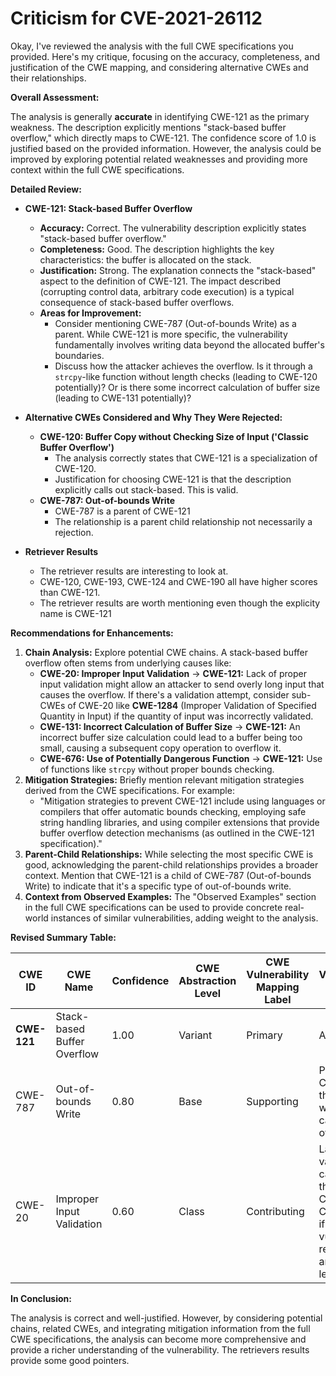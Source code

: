 # Criticism for CVE-2021-26112

Okay, I've reviewed the analysis with the full CWE specifications you provided. Here's my critique, focusing on the accuracy, completeness, and justification of the CWE mapping, and considering alternative CWEs and their relationships.

**Overall Assessment:**

The analysis is generally **accurate** in identifying CWE-121 as the primary weakness. The description explicitly mentions "stack-based buffer overflow," which directly maps to CWE-121. The confidence score of 1.0 is justified based on the provided information. However, the analysis could be improved by exploring potential related weaknesses and providing more context within the full CWE specifications.

**Detailed Review:**

*   **CWE-121: Stack-based Buffer Overflow**
    *   **Accuracy:** Correct. The vulnerability description explicitly states "stack-based buffer overflow."
    *   **Completeness:** Good. The description highlights the key characteristics: the buffer is allocated on the stack.
    *   **Justification:** Strong. The explanation connects the "stack-based" aspect to the definition of CWE-121. The impact described (corrupting control data, arbitrary code execution) is a typical consequence of stack-based buffer overflows.
    *   **Areas for Improvement:**
        *   Consider mentioning CWE-787 (Out-of-bounds Write) as a parent. While CWE-121 is more specific, the vulnerability fundamentally involves writing data beyond the allocated buffer's boundaries.
        *   Discuss how the attacker achieves the overflow. Is it through a `strcpy`-like function without length checks (leading to CWE-120 potentially)? Or is there some incorrect calculation of buffer size (leading to CWE-131 potentially)?

*   **Alternative CWEs Considered and Why They Were Rejected:**
    *   **CWE-120: Buffer Copy without Checking Size of Input ('Classic Buffer Overflow')**
        *   The analysis correctly states that CWE-121 is a specialization of CWE-120.
        *   Justification for choosing CWE-121 is that the description explicitly calls out stack-based. This is valid.
    *   **CWE-787: Out-of-bounds Write**
         *  CWE-787 is a parent of CWE-121
         *  The relationship is a parent child relationship not necessarily a rejection.
*   **Retriever Results**
      *   The retriever results are interesting to look at.
      *   CWE-120, CWE-193, CWE-124 and CWE-190 all have higher scores than CWE-121.
      *   The retriever results are worth mentioning even though the explicity name is CWE-121

**Recommendations for Enhancements:**

1.  **Chain Analysis:** Explore potential CWE chains. A stack-based buffer overflow often stems from underlying causes like:
    *   **CWE-20: Improper Input Validation** -> **CWE-121:** Lack of proper input validation might allow an attacker to send overly long input that causes the overflow. If there's a validation attempt, consider sub-CWEs of CWE-20 like **CWE-1284** (Improper Validation of Specified Quantity in Input) if the quantity of input was incorrectly validated.
    *   **CWE-131: Incorrect Calculation of Buffer Size** -> **CWE-121:** An incorrect buffer size calculation could lead to a buffer being too small, causing a subsequent copy operation to overflow it.
    *   **CWE-676: Use of Potentially Dangerous Function** -> **CWE-121:** Use of functions like `strcpy` without proper bounds checking.
2.  **Mitigation Strategies:** Briefly mention relevant mitigation strategies derived from the CWE specifications. For example:
    *   "Mitigation strategies to prevent CWE-121 include using languages or compilers that offer automatic bounds checking, employing safe string handling libraries, and using compiler extensions that provide buffer overflow detection mechanisms (as outlined in the CWE-121 specification)."
3.  **Parent-Child Relationships:** While selecting the most specific CWE is good, acknowledging the parent-child relationships provides a broader context.  Mention that CWE-121 is a child of CWE-787 (Out-of-bounds Write) to indicate that it's a specific type of out-of-bounds write.
4.  **Context from Observed Examples:** The "Observed Examples" section in the full CWE specifications can be used to provide concrete real-world instances of similar vulnerabilities, adding weight to the analysis.

**Revised Summary Table:**

| CWE ID | CWE Name | Confidence | CWE Abstraction Level | CWE Vulnerability Mapping Label | CWE-Vulnerability Mapping Notes |
|---|---|---|---|---|---|
| **CWE-121** | Stack-based Buffer Overflow | 1.00 | Variant | Primary | Allowed |
| CWE-787 | Out-of-bounds Write | 0.80 | Base | Supporting | Parent of CWE-121, the root write that causes the overflow |
| CWE-20 | Improper Input Validation | 0.60 | Class | Contributing | Lack of input validation can lead to the overflow. Consider CWE-1284 if the vulnerability revolves around length. |

**In Conclusion:**

The analysis is correct and well-justified. However, by considering potential chains, related CWEs, and integrating mitigation information from the full CWE specifications, the analysis can become more comprehensive and provide a richer understanding of the vulnerability. The retrievers results provide some good pointers.